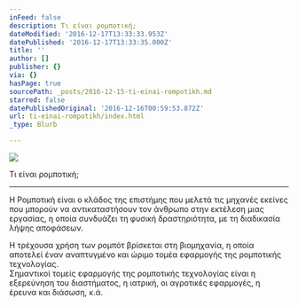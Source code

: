 ```yaml
---
inFeed: false
description: Τι είναι ρομποτική;
dateModified: '2016-12-17T13:33:33.953Z'
datePublished: '2016-12-17T13:33:35.000Z'
title: ''
author: []
publisher: {}
via: {}
hasPage: true
sourcePath: _posts/2016-12-15-ti-einai-rompotikh.md
starred: false
datePublishedOriginal: '2016-12-16T00:59:53.872Z'
url: ti-einai-rompotikh/index.html
_type: Blurb

---
```

![](https://the-grid-user-content.s3-us-west-2.amazonaws.com/5c3cbd35-a3e4-469d-9788-be241ec3a66a.gif)

Τι είναι ρομποτική;

---

Η Ρομποτική είναι ο κλάδος της επιστήμης που μελετά τις μηχανές εκείνες που μπορούν να αντικαταστήσουν τον άνθρωπο στην εκτέλεση μιας εργασίας, η οποία συνδυάζει τη φυσική δραστηριότητα, με τη διαδικασία λήψης αποφάσεων.

Η τρέχουσα χρήση των ρομπότ βρίσκεται στη βιομηχανία, η οποία αποτελεί έναν αναπτυγμένο και ώριμο τομέα εφαρμογής της ρομποτικής τεχνολογίας.  
Σημαντικοί τομείς εφαρμογής της ρομποτικής τεχνολογίας είναι η εξερεύνηση του διαστήματος, η ιατρική, οι αγροτικές εφαρμογές, η έρευνα και διάσωση, κ.ά.